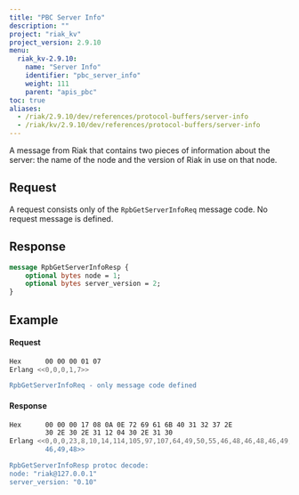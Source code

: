 ```yaml
---
title: "PBC Server Info"
description: ""
project: "riak_kv"
project_version: 2.9.10
menu:
  riak_kv-2.9.10:
    name: "Server Info"
    identifier: "pbc_server_info"
    weight: 111
    parent: "apis_pbc"
toc: true
aliases:
  - /riak/2.9.10/dev/references/protocol-buffers/server-info
  - /riak/kv/2.9.10/dev/references/protocol-buffers/server-info
---
```


A message from Riak that contains two pieces of information about the
server: the name of the node and the version of Riak in use on that
node.

## Request

A request consists only of the `RpbGetServerInfoReq` message code. No
request message is defined.

## Response

```protobuf
message RpbGetServerInfoResp {
    optional bytes node = 1;
    optional bytes server_version = 2;
}
```

## Example

#### Request

```bash
Hex      00 00 00 01 07
Erlang <<0,0,0,1,7>>

RpbGetServerInfoReq - only message code defined
```

#### Response

```bash
Hex      00 00 00 17 08 0A 0E 72 69 61 6B 40 31 32 37 2E
         30 2E 30 2E 31 12 04 30 2E 31 30
Erlang <<0,0,0,23,8,10,14,114,105,97,107,64,49,50,55,46,48,46,48,46,49,18,4,48,
         46,49,48>>

RpbGetServerInfoResp protoc decode:
node: "riak@127.0.0.1"
server_version: "0.10"
```

